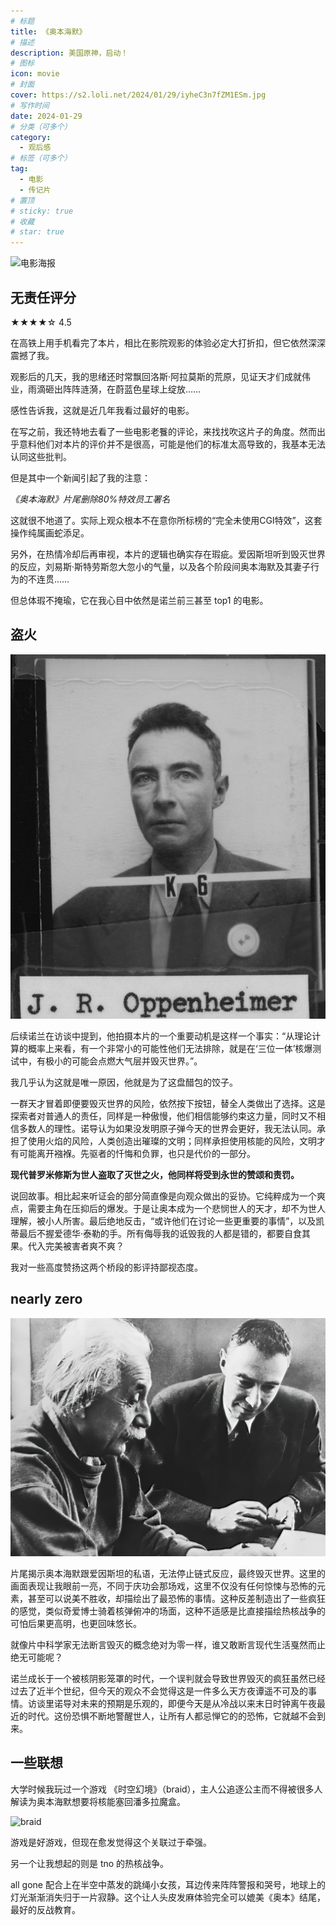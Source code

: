 ```yaml
---
# 标题
title: 《奥本海默》
# 描述
description: 美国原神，启动！
# 图标
icon: movie
# 封面
cover: https://s2.loli.net/2024/01/29/iyheC3n7fZM1ESm.jpg
# 写作时间
date: 2024-01-29
# 分类（可多个）
category:
  - 观后感
# 标签（可多个）
tag:
  - 电影
  - 传记片
# 置顶
# sticky: true
# 收藏
# star: true
---
```


<!-- more -->

![电影海报](https://s2.loli.net/2024/01/29/iyheC3n7fZM1ESm.jpg "谁说真男人从不回头看爆炸")

## 无责任评分

★★★★☆ 4.5

在高铁上用手机看完了本片，相比在影院观影的体验必定大打折扣，但它依然深深震撼了我。

观影后的几天，我的思绪还时常飘回洛斯·阿拉莫斯的荒原，见证天才们成就伟业，雨滴砸出阵阵涟漪，在蔚蓝色星球上绽放……

感性告诉我，这就是近几年我看过最好的电影。

在写之前，我还特地去看了一些电影老餮的评论，来找找吹这片子的角度。然而出乎意料他们对本片的评价并不是很高，可能是他们的标准太高导致的，我基本无法认同这些批判。

但是其中一个新闻引起了我的注意：

*《奥本海默》片尾删除80%特效员工署名*

这就很不地道了。实际上观众根本不在意你所标榜的“完全未使用CGI特效”，这套操作纯属画蛇添足。

另外，在热情冷却后再审视，本片的逻辑也确实存在瑕疵。爱因斯坦听到毁灭世界的反应，刘易斯·斯特劳斯忽大忽小的气量，以及各个阶段间奥本海默及其妻子行为的不连贯……

但总体瑕不掩瑜，它在我心目中依然是诺兰前三甚至 top1 的电影。

## 盗火

![奥本id卡](./img/J._R._Oppenheimer_Los_Alamos_ID.jpg "J._R._Oppenheimer_Los_Alamos_ID")

后续诺兰在访谈中提到，他拍摄本片的一个重要动机是这样一个事实：“从理论计算的概率上来看，有一个非常小的可能性他们无法排除，就是在‘三位一体’核爆测试中，有极小的可能会点燃大气层并毁灭世界。”。

我几乎认为这就是唯一原因，他就是为了这盘醋包的饺子。

一群天才冒着即便要毁灭世界的风险，依然按下按钮，替全人类做出了选择。这是探索者对普通人的责任，同样是一种傲慢，他们相信能够约束这力量，同时又不相信多数人的理性。诺导认为如果没发明原子弹今天的世界会更好，我无法认同。承担了使用火焰的风险，人类创造出璀璨的文明；同样承担使用核能的风险，文明才有可能离开襁褓。先驱者的忏悔和负罪，也只是代价的一部分。

**现代普罗米修斯为世人盗取了灭世之火，他同样将受到永世的赞颂和责罚。**

说回故事。相比起来听证会的部分简直像是向观众做出的妥协。它纯粹成为一个爽点，需要主角在压抑后的爆发。于是让奥本成为一个悲悯世人的天才，却不为世人理解，被小人所害。最后绝地反击，“或许他们在讨论一些更重要的事情”，以及凯蒂最后不握爱德华·泰勒的手。所有侮辱我的诋毁我的人都是错的，都要自食其果。代入完美被害者爽不爽？

我对一些高度赞扬这两个桥段的影评持鄙视态度。

## nearly zero

![奥本和爱因斯坦](./img/Einstein_oppenheimer.jpg "Einstein_oppenheimer")

片尾揭示奥本海默跟爱因斯坦的私语，无法停止链式反应，最终毁灭世界。这里的画面表现让我眼前一亮，不同于庆功会那场戏，这里不仅没有任何惊悚与恐怖的元素，甚至可以说美不胜收，却描绘出了最恐怖的事情。这种反差制造出了一些疯狂的感觉，类似奇爱博士骑着核弹俯冲的场面，这种不适感是比直接描绘热核战争的可怕后果更高明，也更回味悠长。

就像片中科学家无法断言毁灭的概念绝对为零一样，谁又敢断言现代生活戛然而止绝无可能呢？

诺兰成长于一个被核阴影笼罩的时代，一个误判就会导致世界毁灭的疯狂虽然已经过去了近半个世纪，但今天的观众不会觉得这是一件多么天方夜谭遥不可及的事情。访谈里诺导对未来的预期是乐观的，即便今天是从冷战以来末日时钟离午夜最近的时代。这份恐惧不断地警醒世人，让所有人都忌惮它的的恐怖，它就越不会到来。

## 一些联想

大学时候我玩过一个游戏 《时空幻境》（braid），主人公追逐公主而不得被很多人解读为奥本海默想要将核能塞回潘多拉魔盒。

![braid](https://s2.loli.net/2024/01/29/aCc6l4OTWFf5UYi.jpg "《时空幻境》")

游戏是好游戏，但现在愈发觉得这个关联过于牵强。

另一个让我想起的则是 tno 的热核战争。

all gone 配合上在半空中蒸发的跳绳小女孩，耳边传来阵阵警报和哭号，地球上的灯光渐渐消失归于一片寂静。这个让人头皮发麻体验完全可以媲美《奥本》结尾，最好的反战教育。
